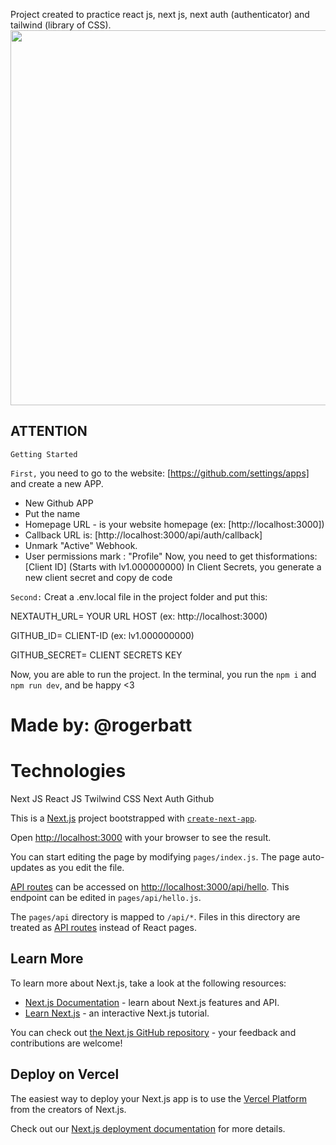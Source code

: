 Project created to practice react js, next js, next auth (authenticator) and tailwind (library of CSS).
<img src="https://media2.giphy.com/media/U907tgRcViQA2UYQhS/giphy.gif" width="800" height="600" />

## ATTENTION ##

`Getting Started`

`First,` you need to go to the website: [https://github.com/settings/apps] and create a new APP.

- New Github APP
- Put the name
- Homepage URL - is your website homepage (ex: [http://localhost:3000])
- Callback URL is: [http://localhost:3000/api/auth/callback]
- Unmark "Active" Webhook.
- User permissions mark : "Profile"
Now, you need to get thisformations:
[Client ID] (Starts with lv1.000000000)
In Client Secrets, you generate a new client secret and copy de code

`Second:`
Creat a .env.local file in the project folder and put this:

NEXTAUTH_URL= YOUR URL HOST (ex: http://localhost:3000)

GITHUB_ID= CLIENT-ID (ex: lv1.000000000)

GITHUB_SECRET= CLIENT SECRETS KEY


Now, you are able to run the project.
In the terminal, you run the `npm i` and `npm run dev`, and be happy <3

# Made by: @rogerbatt

# Technologies
Next JS
React JS
Twilwind CSS
Next Auth
Github

This is a [Next.js](https://nextjs.org/) project bootstrapped with [`create-next-app`](https://github.com/vercel/next.js/tree/canary/packages/create-next-app).

Open [http://localhost:3000](http://localhost:3000) with your browser to see the result.

You can start editing the page by modifying `pages/index.js`. The page auto-updates as you edit the file.

[API routes](https://nextjs.org/docs/api-routes/introduction) can be accessed on [http://localhost:3000/api/hello](http://localhost:3000/api/hello). This endpoint can be edited in `pages/api/hello.js`.

The `pages/api` directory is mapped to `/api/*`. Files in this directory are treated as [API routes](https://nextjs.org/docs/api-routes/introduction) instead of React pages.

## Learn More

To learn more about Next.js, take a look at the following resources:

- [Next.js Documentation](https://nextjs.org/docs) - learn about Next.js features and API.
- [Learn Next.js](https://nextjs.org/learn) - an interactive Next.js tutorial.

You can check out [the Next.js GitHub repository](https://github.com/vercel/next.js/) - your feedback and contributions are welcome!

## Deploy on Vercel

The easiest way to deploy your Next.js app is to use the [Vercel Platform](https://vercel.com/new?utm_medium=default-template&filter=next.js&utm_source=create-next-app&utm_campaign=create-next-app-readme) from the creators of Next.js.

Check out our [Next.js deployment documentation](https://nextjs.org/docs/deployment) for more details.
